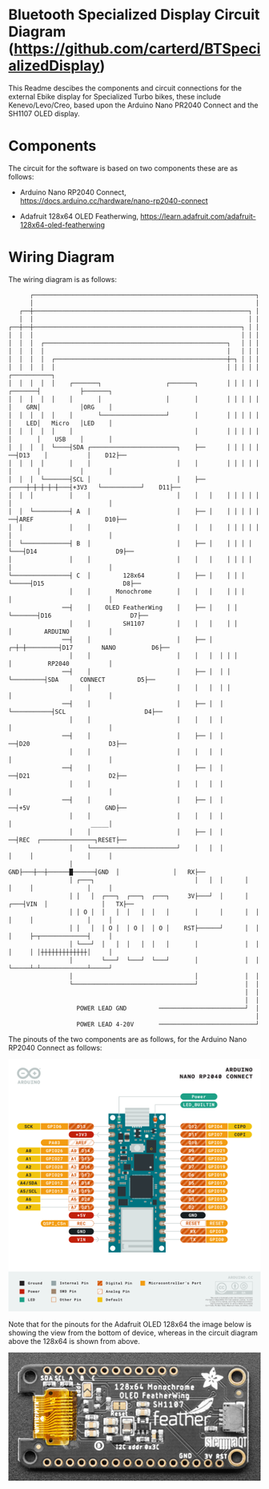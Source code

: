 # Bluetooth Specialized Display Circuit Diagram (https://github.com/carterd/BTSpecializedDisplay)

This Readme descibes the components and circuit connections for the external Ebike display for Specialized Turbo bikes, 
these include Kenevo/Levo/Creo, based upon the Arduino Nano PR2040 Connect and the SH1107 OLED display.

# Components

The circuit for the software is based on two components these are as follows:

 * Arduino Nano RP2040 Connect, https://docs.arduino.cc/hardware/nano-rp2040-connect

 * Adafruit 128x64 OLED Featherwing, https://learn.adafruit.com/adafruit-128x64-oled-featherwing

# Wiring Diagram

The wiring diagram is as follows:
```
      ┌──────────────────────────────────────────────────────────────┐
      │                                                              │
   ┌──┼────────────────────────────────────────────────────────────┐ │
   │  │                                                            │ │
┌──┼──┼──────────────────────────────────────────────────────────┐ │ │
│  │  │                                                          │ │ │
│  │  │  ┌───────────────────────────────────────────────────┐   │ │ │
│  │  │  │                                                   │   │ │ │
│  │  │  │  ┌────────────────────────────────────────────────┼─┐ │ │ │
│  │  │  │  │                                                │ │ │ │ │           ┌───────────┐
│  │  │  │  │    ┌───────┐                  ┌───────┐        │ │ │ │ │   ┌───────┤           ├───────┐
│  │  │  │  │    │       │                  │       │        │ │ │ │ │   │    GRN│           │ORG    │
│  │  │  │  │    │       └──────────────────┘       │        │ │ │ │ │   │    LED│   Micro   │LED    │
│  │  │  │  │    │                                  │        │ │ │ │ │   │       │    USB    │       │
│  │  │  │  └────┤SDA ┌────────────────────────┐    ├──      │ │ │ │ │ ──┤D13    │           │    D12├──
│  │  │  │       │    │                        │    │        │ │ │ │ │   │       │           │       │
│  │  │  └───────┤SCL │                        │    ├── ┌────┼─┼─┼─┼─┼───┤+3V3   └───────────┘    D11├──
│  │  │          │    │                        │    │   │    │ │ │ │ │   │                           │
│  │  └──────────┤ A  │                        │    ├── │    │ │ │ │ │ ──┤AREF                    D10├──
│  │             │    │                        │    │   │    │ │ │ │ │   │                           │
│  └─────────────┤ B  │                        │    ├── │    │ │ │ │ └───┤D14                      D9├──
│                │    │                        │    │   │    │ │ │ │     │                           │
└────────────────┤ C  │         128x64         │    ├── │    │ │ │ └─────┤D15                      D8├──
                 │    │       Monochrome       │    │   │    │ │ │       │                           │
               ──┤    │    OLED FeatherWing    │    ├── │    │ │ └───────┤D16                      D7├──
                 │    │         SH1107         │    │   │    │ │         │         ARDUINO           │
               ──┤    │                        │    ├── │  ┌─┼─┼─────────┤D17        NANO          D6├──
                 │    │                        │    │   │  │ │ │         │          RP2040           │
               ──┤    │                        │    ├── │  │ │ └─────────┤SDA      CONNECT         D5├──
                 │    │                        │    │   │  │ │           │                           │
               ──┤    │                        │    ├── │  │ └───────────┤SCL                      D4├──
                 │    │                        │    │   │  │             │                           │
               ──┤    │                        │    ├── │  │           ──┤D20                      D3├──
                 │    │                        │    │   │  │             │                           │
               ──┤    │                        │    ├── │  │           ──┤D21                      D2├──
                 │    │                        │    │   │  │             │                           │
               ──┤    │                        │    ├── │  │           ──┤+5V                     GND├──
                 │    │                        │    │   │  │             │                      _____│
                 │    │                        │    ├── │  │           ──┤REC  ┌───────────────┐RESET├──
                 │    └────────────────────────┘    │   │  │             │     │               │     │
                 │                               GND├───┼──┼──────█──────┤GND  │               │   RX├──
                 │ ┌───┐                            │   │  │      │      │     │               │     │
                 │ │   │  ┌───┐  ┌───┐  ┌───┐     3V├───┘  │      │  ┌───┤VIN  │               │   TX├──
                 │ │ O │  │   │  │   │  │   │       │      │      │  │   │     │               │     │
                 │ │   │  │ O │  │ O │  │ O │    RST├──────┘      │  │   │     ├─┬─────────────┤     │
                 │ └───┘  │   │  │   │  │   │       │             │  │   │     │ │┼┼┼┼┼┼┼┼┼┼┼┼┼│     │
                 │        └───┘  └───┘  └───┘       │             │  │   └─────┴─┴─────────────┴─────┘
                 │                                  │             │  │
                 └──────────────────────────────────┘             │  │
                                                                  │  │
                                                                  │  │
                   POWER LEAD GND         ────────────────────────┘  │
                                                                     │
                   POWER LEAD 4-20V       ───────────────────────────┘
```
The pinouts of the two components are as follows, for the Arduino Nano RP2040 Connect as follows:

![image](ABX00053-pinout.png)

Note that for the pinouts for the Adafruit OLED 128x64 the image below is showing the view from the bottom of device, whereas in the circuit diagram above the 128x64 is shown from above.

![image](adafruit_products_FW_OLED_128x64_pinouts.jpg)

